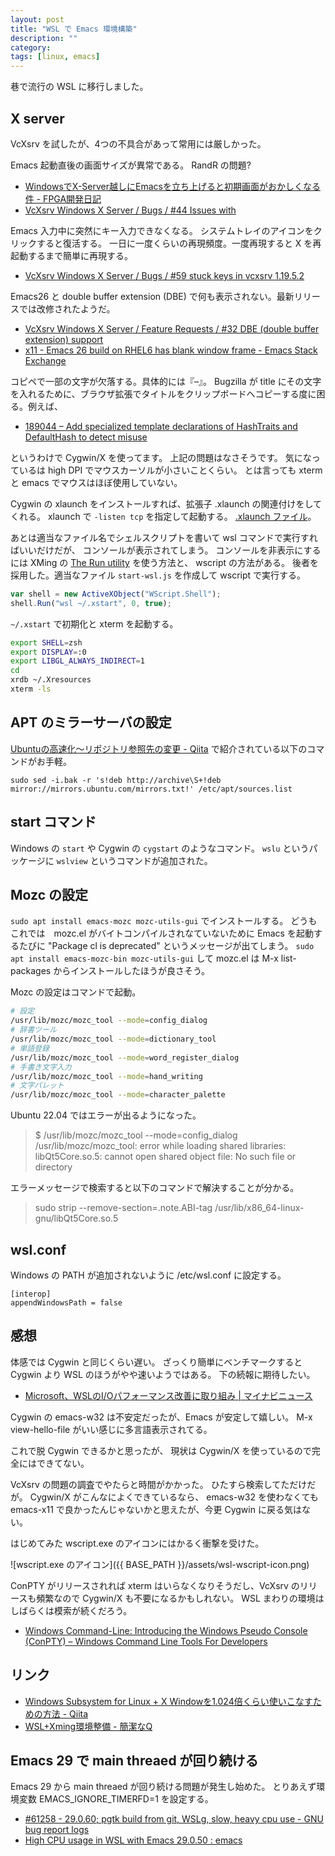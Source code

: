 ```yaml
---
layout: post
title: "WSL で Emacs 環境構築"
description: ""
category: 
tags: [linux, emacs]
---
```


巷で流行の WSL に移行しました。

## X server

VcXsrv を試したが、4つの不具合があって常用には厳しかった。

Emacs 起動直後の画面サイズが異常である。
RandR の問題?

* [WindowsでX-Server越しにEmacsを立ち上げると初期画面がおかしくなる件 - FPGA開発日記](http://msyksphinz.hatenablog.com/entry/2018/07/19/040000)
* [VcXsrv Windows X Server / Bugs / #44 Issues with](https://sourceforge.net/p/vcxsrv/bugs/44/)

Emacs 入力中に突然にキー入力できなくなる。
システムトレイのアイコンをクリックすると復活する。
一日に一度くらいの再現頻度。一度再現すると X を再起動するまで簡単に再現する。

* [VcXsrv Windows X Server / Bugs / #59 stuck keys in vcxsrv 1.19.5.2](https://sourceforge.net/p/vcxsrv/bugs/59/)

Emacs26 と double buffer extension (DBE) で何も表示されない。最新リリースでは改修されたようだ。

* [VcXsrv Windows X Server / Feature Requests / #32 DBE (double buffer extension) support](https://sourceforge.net/p/vcxsrv/feature-requests/32/)
* [x11 - Emacs 26 build on RHEL6 has blank window frame - Emacs Stack Exchange](https://emacs.stackexchange.com/questions/42323/emacs-26-build-on-rhel6-has-blank-window-frame)

コピペで一部の文字が欠落する。具体的には『–』。 Bugzilla が title にその文字を入れるために、ブラウザ拡張でタイトルをクリップボードへコピーする度に困る。例えば、

* [189044 – Add specialized template declarations of HashTraits and DefaultHash to detect misuse](https://bugs.webkit.org/show_bug.cgi?id=189044)

というわけで Cygwin/X を使ってます。
上記の問題はなさそうです。
気になっているは high DPI でマウスカーソルが小さいことくらい。
とは言っても xterm と emacs でマウスはほぼ使用していない。

Cygwin の xlaunch をインストールすれば、拡張子 .xlaunch の関連付けをしてくれる。
xlaunch で `-listen tcp` を指定して起動する。
[.xlaunch ファイル](https://gist.github.com/fujii/bb60dcfdb3dfb77a82f51f8aa5a751db#file-x-xlaunch)。

あとは適当なファイル名でシェルスクリプトを書いて wsl コマンドで実行すればいいだけだが、
コンソールが表示されてしまう。
コンソールを非表示にするには
XMing の [The Run utility](http://www.straightrunning.com/XmingNotes/#head-148) を使う方法と、
wscript の方法がある。 
後者を採用した。適当なファイル `start-wsl.js` を作成して wscript で実行する。

~~~js
var shell = new ActiveXObject("WScript.Shell");
shell.Run("wsl ~/.xstart", 0, true);
~~~

`~/.xstart` で初期化と xterm を起動する。

~~~sh
export SHELL=zsh
export DISPLAY=:0
export LIBGL_ALWAYS_INDIRECT=1
cd
xrdb ~/.Xresources
xterm -ls
~~~

## APT のミラーサーバの設定

[Ubuntuの高速化～リポジトリ参照先の変更 - Qiita](https://qiita.com/kujiraza/items/c02908e0aed1001b2470)
で紹介されている以下のコマンドがお手軽。

~~~
sudo sed -i.bak -r 's!deb http://archive\S+!deb mirror://mirrors.ubuntu.com/mirrors.txt!' /etc/apt/sources.list
~~~

## start コマンド

Windows の `start` や Cygwin の `cygstart` のようなコマンド。
`wslu` というパッケージに `wslview` というコマンドが追加された。

## Mozc の設定

`sudo apt install emacs-mozc mozc-utils-gui` でインストールする。
どうもこれでは　mozc.el がバイトコンパイルされなていないために Emacs を起動するたびに "Package cl is deprecated" というメッセージが出てしまう。
`sudo apt install emacs-mozc-bin mozc-utils-gui` して mozc.el は M-x list-packages からインストールしたほうが良さそう。

Mozc の設定はコマンドで起動。

~~~sh
# 設定
/usr/lib/mozc/mozc_tool --mode=config_dialog
# 辞書ツール
/usr/lib/mozc/mozc_tool --mode=dictionary_tool
# 単語登録
/usr/lib/mozc/mozc_tool --mode=word_register_dialog
# 手書き文字入力
/usr/lib/mozc/mozc_tool --mode=hand_writing
# 文字パレット
/usr/lib/mozc/mozc_tool --mode=character_palette
~~~

Ubuntu 22.04 ではエラーが出るようになった。

> $ /usr/lib/mozc/mozc_tool --mode=config_dialog
> /usr/lib/mozc/mozc_tool: error while loading shared libraries: libQt5Core.so.5: cannot open shared object file: No such file or directory

エラーメッセージで検索すると以下のコマンドで解決することが分かる。

> sudo strip --remove-section=.note.ABI-tag /usr/lib/x86_64-linux-gnu/libQt5Core.so.5

## wsl.conf

Windows の PATH が追加されないように /etc/wsl.conf に設定する。

~~~
[interop]
appendWindowsPath = false
~~~


## 感想

体感では Cygwin と同じくらい遅い。
ざっくり簡単にベンチマークすると Cygwin より WSL のほうがやや速いようではある。
下の続報に期待したい。

* [Microsoft、WSLのI/Oパフォーマンス改善に取り組み \| マイナビニュース](https://news.mynavi.jp/article/20180815-676572/)

Cygwin の emacs-w32 は不安定だったが、Emacs が安定して嬉しい。
M-x view-hello-file がいい感じに多言語表示されてる。

これで脱 Cygwin できるかと思ったが、
現状は Cygwin/X を使っているので完全にはできてない。

VcXsrv の問題の調査でやたらと時間がかかった。
ひたすら検索してただけだが。
Cygwin/X がこんなによくできているなら、
emacs-w32 を使わなくても emacs-x11 で良かったんじゃないかと思えたが、今更 Cygwin に戻る気はない。

はじめてみた wscript.exe のアイコンにはかるく衝撃を受けた。

![wscript.exe のアイコン]({{ BASE_PATH }}/assets/wsl-wscript-icon.png)

ConPTY がリリースされれば xterm はいらなくなりそうだし、VcXsrv のリリースも頻繁なので Cygwin/X も不要になるかもしれない。
WSL まわりの環境はしばらくは模索が続くだろう。

* [Windows Command-Line: Introducing the Windows Pseudo Console (ConPTY) – Windows Command Line Tools For Developers](https://blogs.msdn.microsoft.com/commandline/2018/08/02/windows-command-line-introducing-the-windows-pseudo-console-conpty/)



## リンク

* [Windows Subsystem for Linux + X Windowを1.024倍くらい使いこなすための方法 - Qiita](https://qiita.com/nishemon/items/bb3aca972404f68bfcd6)
* [WSL+Xming環境整備 - 簡潔なQ](https://qnighy.hatenablog.com/entry/2017/10/01/220000)


## Emacs 29 で main threaed が回り続ける

Emacs 29 から main threaed が回り続ける問題が発生し始めた。
とりあえず環境変数 EMACS_IGNORE_TIMERFD=1 を設定する。

* [#61258 - 29.0.60; pgtk build from git, WSLg, slow, heavy cpu use - GNU bug report logs](https://debbugs.gnu.org/cgi/bugreport.cgi?bug=61258)
* [High CPU usage in WSL with Emacs 29.0.50 : emacs](https://www.reddit.com/r/emacs/comments/urivlg/high_cpu_usage_in_wsl_with_emacs_29050/)
